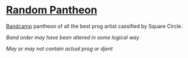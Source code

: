 # [Random Pantheon](https://skullmasher.io/randompantheon/)
[Bandcamp](https://bandcamp.com) pantheon of all the best prog artist cassified by Square Circle.

*Band order may have been altered in some logical way*

*May or may not contain actual prog or djent*
